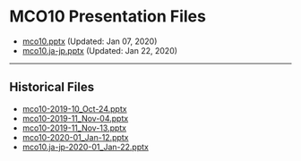 <!--
This is a machine generated file, and should not be edited, as it will be overwritten with future updates.
-->

# MCO10 Presentation Files

- [mco10.pptx](https://globaleventcdn.blob.core.windows.net/assets/mco/mco10/mco10.pptx) (Updated: Jan 07, 2020)
- [mco10.ja-jp.pptx](https://globaleventcdn.blob.core.windows.net/assets/mco/mco10/mco10.ja-jp.pptx) (Updated: Jan 22, 2020)
---
## Historical Files
- [mco10-2019-10_Oct-24.pptx](https://globaleventcdn.blob.core.windows.net/assets/mco/mco10/mco10-2019-10_Oct-24.pptx)
- [mco10-2019-11_Nov-04.pptx](https://globaleventcdn.blob.core.windows.net/assets/mco/mco10/mco10-2019-11_Nov-04.pptx)
- [mco10-2019-11_Nov-13.pptx](https://globaleventcdn.blob.core.windows.net/assets/mco/mco10/mco10-2019-11_Nov-13.pptx)
- [mco10-2020-01_Jan-12.pptx](https://globaleventcdn.blob.core.windows.net/assets/mco/mco10/mco10-2020-01_Jan-12.pptx)
- [mco10.ja-jp-2020-01_Jan-22.pptx](https://globaleventcdn.blob.core.windows.net/assets/mco/mco10/mco10.ja-jp-2020-01_Jan-22.pptx)


